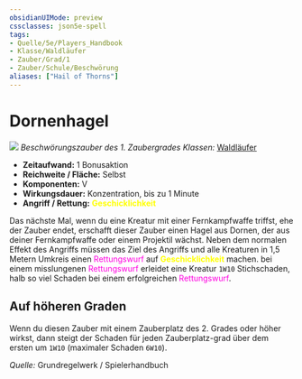 ```yaml
---
obsidianUIMode: preview
cssclasses: json5e-spell
tags:
- Quelle/5e/Players_Handbook
- Klasse/Waldläufer
- Zauber/Grad/1
- Zauber/Schule/Beschwörung
aliases: ["Hail of Thorns"]
---
```

# Dornenhagel
![](../../../99%20-%20Setup/Files/Bildersammlung/Symbolik/Beschwörungszauber.webp#token)
*Beschwörungszauber des 1. Zaubergrades*
*Klassen:* [Waldläufer](../Charakteroptionen/Klassen/Waldläufer.md)

- **Zeitaufwand:** 1 Bonusaktion
- **Reichweite / Fläche:** Selbst
- **Komponenten:** V
- **Wirkungsdauer:** Konzentration, bis zu 1 Minute
- **Angriff / Rettung:** <font color="yellow">**Geschicklichkeit**</font>

Das nächste Mal, wenn du eine Kreatur mit einer Fernkampfwaffe triffst, ehe der Zauber endet, erschafft dieser Zauber einen Hagel aus Dornen, der aus deiner Fernkampfwaffe oder einem Projektil wächst. Neben dem normalen Effekt des Angriffs müssen das Ziel des Angriffs und alle Kreaturen in 1,5 Metern Umkreis einen <font color="#FF00E0">Rettungswurf</font> auf <font color="yellow">**Geschicklichkeit**</font> machen. bei einem misslungenen <font color="#FF00E0">Rettungswurf</font> erleidet eine Kreatur `1W10` Stichschaden, halb so viel Schaden bei einem erfolgreichen <font color="#FF00E0">Rettungswurf</font>.

## Auf höheren Graden

Wenn du diesen Zauber mit einem Zauberplatz des 2. Grades oder höher wirkst, dann steigt der Schaden für jeden Zauberplatz-grad über dem ersten um `1W10` (maximaler Schaden `6W10`).

*Quelle:* Grundregelwerk / Spielerhandbuch